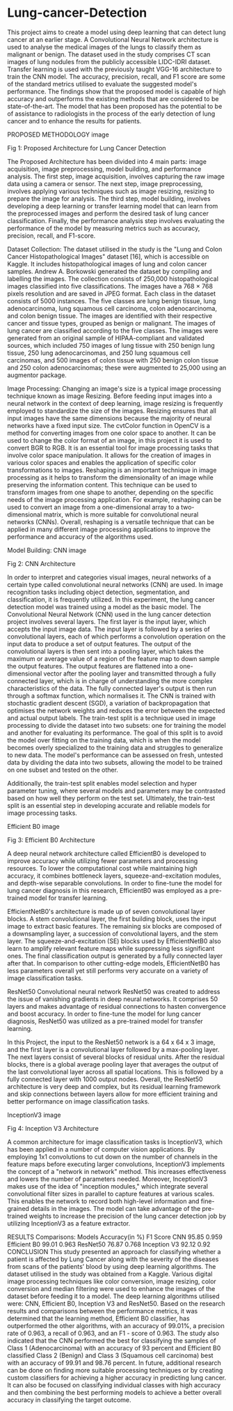 # Lung-cancer-Detection

This project aims to create a model using deep learning that can detect lung cancer at an earlier stage. A Convolutional Neural Network architecture is used to analyse the medical images of the lungs to classify them as malignant or benign. The dataset used in the study comprises CT scan images of lung nodules from the publicly accessible LIDC-IDRI dataset. Transfer learning is used with the previously taught VGG-16 architecture to train the CNN model. The accuracy, precision, recall, and F1 score are some of the standard metrics utilised to evaluate the suggested model's performance. The findings show that the proposed model is capable of high accuracy and outperforms the existing methods that are considered to be state-of-the-art. The model that has been proposed has the potential to be of assistance to radiologists in the process of the early detection of lung cancer and to enhance the results for patients.

PROPOSED METHODOLOGY
image

Fig 1: Proposed Architecture for Lung Cancer Detection

The Proposed Architecture has been divided into 4 main parts: image acquisition, image preprocessing, model building, and performance analysis. The first step, image acquisition, involves capturing the raw image data using a camera or sensor. The next step, image preprocessing, involves applying various techniques such as image resizing, resizing to prepare the image for analysis. The third step, model building, involves developing a deep learning or transfer learning model that can learn from the preprocessed images and perform the desired task of lung cancer classification. Finally, the performance analysis step involves evaluating the performance of the model by measuring metrics such as accuracy, precision, recall, and F1-score.

Dataset Collection:
The dataset utilised in the study is the "Lung and Colon Cancer Histopathological Images" dataset [16], which is accessible on Kaggle. It includes histopathological images of lung and colon cancer samples. Andrew A. Borkowski generated the dataset by compiling and labelling the images. The collection consists of 250,000 histopathological images classified into five classifications. The images have a 768 × 768 pixels resolution and are saved in JPEG format. Each class in the dataset consists of 5000 instances. The five classes are lung benign tissue, lung adenocarcinoma, lung squamous cell carcinoma, colon adenocarcinoma, and colon benign tissue. The images are identified with their respective cancer and tissue types, grouped as benign or malignant. The images of lung cancer are classified according to the five classes. The images were generated from an original sample of HIPAA-compliant and validated sources, which included 750 images of lung tissue with 250 benign lung tissue, 250 lung adenocarcinomas, and 250 lung squamous cell carcinomas, and 500 images of colon tissue with 250 benign colon tissue and 250 colon adenocarcinomas; these were augmented to 25,000 using an augmentor package.

Image Processing:
Changing an image's size is a typical image processing technique known as image Resizing. Before feeding input images into a neural network in the context of deep learning, image resizing is frequently employed to standardize the size of the images. Resizing ensures that all input images have the same dimensions because the majority of neural networks have a fixed input size. The cvtColor function in OpenCV is a method for converting images from one color space to another. It can be used to change the color format of an image, in this project it is used to convert BGR to RGB. It is an essential tool for image processing tasks that involve color space manipulation. It allows for the creation of images in various color spaces and enables the application of specific color transformations to images. Reshaping is an important technique in image processing as it helps to transform the dimensionality of an image while preserving the information content. This technique can be used to transform images from one shape to another, depending on the specific needs of the image processing application. For example, reshaping can be used to convert an image from a one-dimensional array to a two-dimensional matrix, which is more suitable for convolutional neural networks (CNNs). Overall, reshaping is a versatile technique that can be applied in many different image processing applications to improve the performance and accuracy of the algorithms used.

Model Building:
CNN
image

Fig 2: CNN Architecture

In order to interpret and categories visual images, neural networks of a certain type called convolutional neural networks (CNN) are used. In image recognition tasks including object detection, segmentation, and classification, it is frequently utilized. In this experiment, the lung cancer detection model was trained using a model as the basic model. The Convolutional Neural Network (CNN) used in the lung cancer detection project involves several layers. The first layer is the input layer, which accepts the input image data. The input layer is followed by a series of convolutional layers, each of which performs a convolution operation on the input data to produce a set of output features. The output of the convolutional layers is then sent into a pooling layer, which takes the maximum or average value of a region of the feature map to down sample the output features. The output features are flattened into a one-dimensional vector after the pooling layer and transmitted through a fully connected layer, which is in charge of understanding the more complex characteristics of the data. The fully connected layer's output is then run through a softmax function, which normalises it. The CNN is trained with stochastic gradient descent (SGD), a variation of backpropagation that optimises the network weights and reduces the error between the expected and actual output labels. The train-test split is a technique used in image processing to divide the dataset into two subsets: one for training the model and another for evaluating its performance. The goal of this split is to avoid the model over fitting on the training data, which is when the model becomes overly specialized to the training data and struggles to generalize to new data. The model's performance can be assessed on fresh, untested data by dividing the data into two subsets, allowing the model to be trained on one subset and tested on the other.

Additionally, the train-test split enables model selection and hyper parameter tuning, where several models and parameters may be contrasted based on how well they perform on the test set. Ultimately, the train-test split is an essential step in developing accurate and reliable models for image processing tasks.

Efficient B0
image

Fig 3: Efficient B0 Architecture

A deep neural network architecture called EfficientB0 is developed to improve accuracy while utilizing fewer parameters and processing resources. To lower the computational cost while maintaining high accuracy, it combines bottleneck layers, squeeze-and-excitation modules, and depth-wise separable convolutions. In order to fine-tune the model for lung cancer diagnosis in this research, EfficientB0 was employed as a pre-trained model for transfer learning.

EfficientNetB0's architecture is made up of seven convolutional layer blocks. A stem convolutional layer, the first building block, uses the input image to extract basic features. The remaining six blocks are composed of a downsampling layer, a succession of convolutional layers, and the stem layer. The squeeze-and-excitation (SE) blocks used by EfficientNetB0 also learn to amplify relevant feature maps while suppressing less significant ones. The final classification output is generated by a fully connected layer after that. In comparison to other cutting-edge models, EfficientNetB0 has less parameters overall yet still performs very accurate on a variety of image classification tasks.

ResNet50
Convolutional neural network ResNet50 was created to address the issue of vanishing gradients in deep neural networks. It comprises 50 layers and makes advantage of residual connections to hasten convergence and boost accuracy. In order to fine-tune the model for lung cancer diagnosis, ResNet50 was utilized as a pre-trained model for transfer learning.

In this Project, the input to the ResNet50 network is a 64 x 64 x 3 image, and the first layer is a convolutional layer followed by a max-pooling layer. The next layers consist of several blocks of residual units. After the residual blocks, there is a global average pooling layer that averages the output of the last convolutional layer across all spatial locations. This is followed by a fully connected layer with 1000 output nodes. Overall, the ResNet50 architecture is very deep and complex, but its residual learning framework and skip connections between layers allow for more efficient training and better performance on image classification tasks.

InceptionV3
image

Fig 4: Inception V3 Architecture

A common architecture for image classification tasks is InceptionV3, which has been applied in a number of computer vision applications. By employing 1x1 convolutions to cut down on the number of channels in the feature maps before executing larger convolutions, InceptionV3 implements the concept of a "network in network" method. This increases effectiveness and lowers the number of parameters needed. Moreover, InceptionV3 makes use of the idea of "inception modules," which integrate several convolutional filter sizes in parallel to capture features at various scales. This enables the network to record both high-level information and fine-grained details in the images. The model can take advantage of the pre-trained weights to increase the precision of the lung cancer detection job by utilizing InceptionV3 as a feature extractor.

RESULTS
Comparisons:
Models	Accuracy(in %)	F1 Score
CNN	95.85	0.959
Efficient B0	99.01	0.963
ResNet50	76.87	0.768
Inception V3	92.12	0.92
CONCLUSION
This study presented an approach for classifying whether a patient is affected by Lung Cancer along with the severity of the diseases from scans of the patients’ blood by using deep learning algorithms. The dataset utilised in the study was obtained from a Kaggle. Various digital image processing techniques like color conversion, image resizing, color conversion and median filtering were used to enhance the images of the dataset before feeding it to a model. The deep learning algorithms utilised were: CNN, Efficient B0, Inception V3 and ResNet50. Based on the research results and comparisons between the performance metrics, it was determined that the learning method, Efficient B0 classifier, has outperformed the other algorithms, with an accuracy of 99.01%, a precision rate of 0.963, a recall of 0.963, and an F1 - score of 0.963. The study also indicated that the CNN performed the best for classifying the samples of Class 1 (Adenocarcinoma) with an accuracy of 93 percent and Efficient B0 classified Class 2 (Benign) and Class 3 (Squamous cell carcinoma) best with an accuracy of 99.91 and 98.76 percent. In future, additional research can be done on finding more suitable processing techniques or by creating custom classifiers for achieving a higher accuracy in predicting lung cancer. It can also be focused on classifying individual classes with high accuracy and then combining the best performing models to achieve a better overall accuracy in classifying the target outcome.
